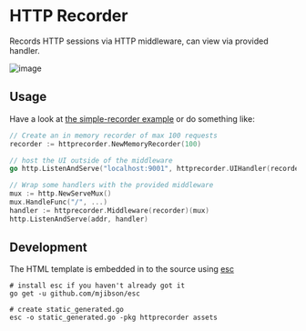 HTTP Recorder
===

Records HTTP sessions via HTTP middleware, can view via provided handler.

![image](https://user-images.githubusercontent.com/1373315/43304186-f58d820c-9127-11e8-93a8-99ed6d30d514.png)

## Usage

Have a look at [the simple-recorder example](https://github.com/porty/httprecorder/tree/master/examples/simple-recorder) or do something like:

```go
// Create an in memory recorder of max 100 requests
recorder := httprecorder.NewMemoryRecorder(100)

// host the UI outside of the middleware
go http.ListenAndServe("localhost:9001", httprecorder.UIHandler(recorder))

// Wrap some handlers with the provided middleware
mux := http.NewServeMux()
mux.HandleFunc("/", ...)
handler := httprecorder.Middleware(recorder)(mux)
http.ListenAndServe(addr, handler)
```

## Development

The HTML template is embedded in to the source using [esc](https://github.com/mjibson/esc)

```shell
# install esc if you haven't already got it
go get -u github.com/mjibson/esc

# create static_generated.go
esc -o static_generated.go -pkg httprecorder assets
```
